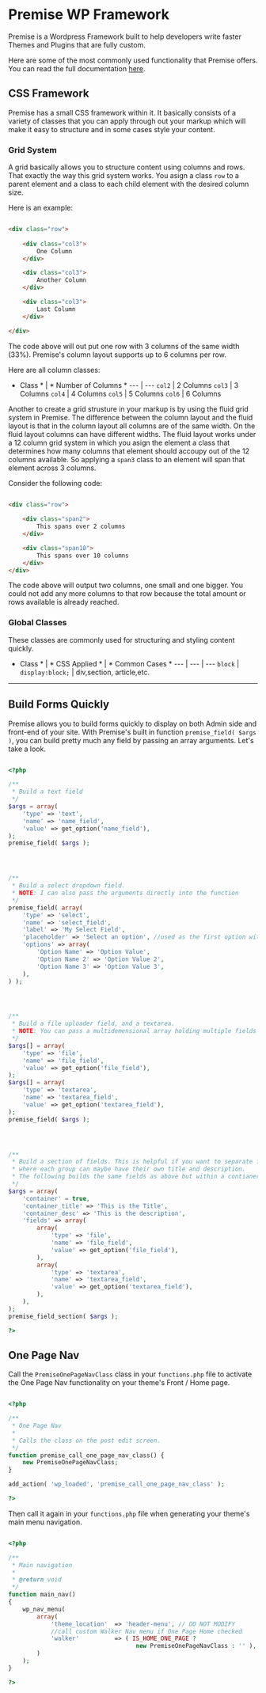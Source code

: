 
# Premise WP Framework  



Premise is a Wordpress Framework built to help developers write faster Themes and Plugins that are fully custom.


Here are some of the most commonly used functionality that Premise offers. You can read the full documentation [here](#).


## CSS Framework  

Premise has a small CSS framework within it. It basically consists of a variety of classes that you can apply 
through out your markup which will make it easy to structure and in some cases style your content.

### Grid System

A grid basically allows you to structure content using columns and rows. That exactly the way this grid system works. 
You asign a class `row` to a parent element and a class to each child element with the desired column size.

Here is an example:  

```html

<div class="row">
	
	<div class="col3">
		One Column
	</div>

	<div class="col3">
		Another Column
	</div>

	<div class="col3">
		Last Column
	</div>

</div>

```  

The code above will out put one row with 3 columns of the same width (33%). Premise's column layout supports up to 6 
columns per row.

Here are all column classes:  

* Class * | * Number of Columns *
---       | ---
`col2`    | 2 Columns
`col3`    | 3 Columns
`col4`    | 4 Columns
`col5`    | 5 Columns
`col6`    | 6 Columns


Another to create a grid strusture in your markup is by using the fluid grid system in Premise. The difference between 
the column layout and the fluid layout is that in the column layout all columns are of the same width. On the fluid 
layout columns can have different widths. The fluid layout works under a 12 column grid system in which you asign the 
element a class that determines how many columns that element should accoupy out of the 12 columns available. So 
applying a `span3` class to an element will span that element across 3 columns.

Consider the following code:

```html

<div class="row">
	
	<div class="span2">
		This spans over 2 columns
	</div>

	<div class="span10">
		This spans over 10 columns
	</div>
</div>

```

The code above will output two columns, one small and one bigger. You could not add any more columns to that row because 
the total amount or rows available is already reached.  

### Global Classes

These classes are commonly used for structuring and styling content quickly.

* Class * | * CSS Applied *       | * Common Cases *
---       | ---                   | ---
`block`   | `display:block;`      | div,section, article,etc.




*****************************


## Build Forms Quickly

Premise allows you to build forms quickly to display on both Admin side and front-end of your site. With Premise's built 
in function `premise_field( $args )`, you can build pretty much any field by passing an array arguments. Let's take a look.

```php

<?php 

/**
 * Build a text field
 */
$args = array(
	'type' => 'text',
	'name' => 'name_field',
	'value' => get_option('name_field'),
);
premise_field( $args );




/**
 * Build a select dropdown field.
 * NOTE: I can also pass the arguments directly into the function
 */
premise_field( array(
	'type' => 'select',
	'name' => 'select_field',
	'label' => 'My Select Field', 
	'placeholder' => 'Select an option', //used as the first option with empty value
	'options' => array(
		'Option Name' => 'Option Value',
		'Option Name 2' => 'Option Value 2',
		'Option Name 3' => 'Option Value 3',
	),
) );




/**
 * Build a file uploader field, and a textarea. 
 * NOTE: You can pass a multidemensional array holding multiple fields
 */
$args[] = array(
	'type' => 'file',
	'name' => 'file_field',
	'value' => get_option('file_field'),
);
$args[] = array(
	'type' => 'textarea',
	'name' => 'textarea_field',
	'value' => get_option('textarea_field'),
);
premise_field( $args );




/**
 * Build a section of fields. This is helpful if you want to separate fields in groups
 * where each group can maybe have their own title and description. 
 * The following builds the same fields as above but within a contianer
 */
$args = array(
	'container' = true,
	'container_title' => 'This is the Title', 
	'container_desc' => 'This is the description',
	'fields' => array(
		array(
			'type' => 'file',
			'name' => 'file_field',
			'value' => get_option('file_field'),
		),
		array(
			'type' => 'textarea',
			'name' => 'textarea_field',
			'value' => get_option('textarea_field'),
		),
	),
);
premise_field_section( $args );

?>

```

## One Page Nav

Call the `PremiseOnePageNavClass` class in your `functions.php` file to activate the One Page Nav functionality on your theme's Front / Home page.

```php

<?php

/**
 * One Page Nav
 *
 * Calls the class on the post edit screen.
 */
function premise_call_one_page_nav_class() {
    new PremiseOnePageNavClass;
}

add_action( 'wp_loaded', 'premise_call_one_page_nav_class' );

?>

```

Then call it again in your `functions.php` file when generating your theme's main menu navigation.

```php

<?php

/**
 * Main navigation
 * 
 * @return void
 */
function main_nav()
{
	wp_nav_menu(
		array(
			'theme_location'  => 'header-menu', // DO NOT MODIFY
			//call custom Walker Nav menu if One Page Home checked
			'walker'          => ( IS_HOME_ONE_PAGE ?
									new PremiseOnePageNavClass : '' ),
		)
	);
}

?>

```
